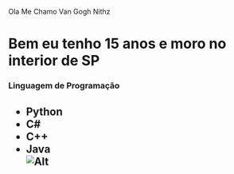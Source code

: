 Ola Me Chamo Van Gogh Nithz <h1>
Bem eu tenho 15 anos e moro no interior de SP <h3>




Linguagem de Programação <h2>
* Python  
* C#
* C++
* Java   
![Alt](https://github.githubassets.com/images/modules/profile/profile-first-repo-dark.svg)

